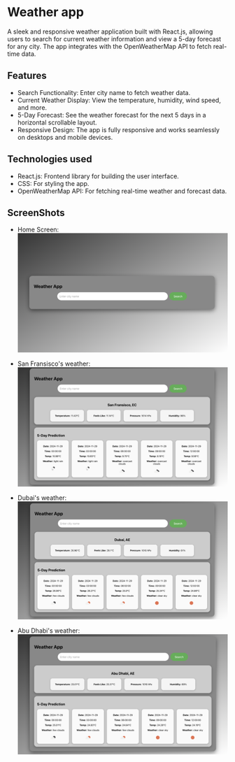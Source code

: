 # Weather app
A sleek and responsive weather application built with React.js, allowing users to search for current weather information and view a 5-day forecast for any city. The app integrates with the OpenWeatherMap API to fetch real-time data.

## Features
- Search Functionality: Enter city name to fetch weather data.
- Current Weather Display:  View the temperature, humidity, wind speed, and more.
- 5-Day Forecast: See the weather forecast for the next 5 days in a horizontal scrollable layout. 
- Responsive Design: The app is fully responsive and works seamlessly on desktops and mobile devices.

## Technologies used
- React.js: Frontend library for building the user interface.
- CSS: For styling the app.
- OpenWeatherMap API: For fetching real-time weather and forecast data.

## ScreenShots
- Home Screen: 
![Home Screen](src/assets/homeScreen.png)

- San Fransisco's weather:
![San Fransisco's weather](src/assets/SanFransisco.png)

- Dubai's weather:
![Dubai's weather](src/assets/Dubai.png)

- Abu Dhabi's weather:
![Abu Dhabi's weathe](src/assets/AbuDhabi.png)